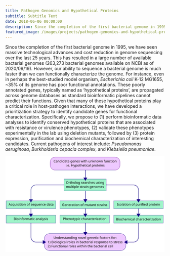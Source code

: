 ```yaml
---
title: Pathogen Genomics and Hypothetical Proteins
subtitle: Subtitle Text
date: 2018-06-06 00:00:00
description: Since the completion of the first bacterial genome in 1995, we have seen massive technological advances and cost reduction in genome sequencing over the last 25 years. This has resulted in a large number of available bacterial genomes (263,273 bacterial genomes available on NCBI as of 2020/09/19).
featured_image: /images/projects/pathogen-genomics-and-hypothetical-proteins/genomes-genes-profile.png
---
```


Since the completion of the first bacterial genome in 1995, we have seen massive technological advances and cost reduction in genome sequencing over the last 25 years. This has resulted in a large number of available bacterial genomes (263,273 bacterial genomes available on NCBI as of 2020/09/19). However, our ability to sequence a bacterial genome is much faster than we can functionally characterize the genome. For instance, even in perhaps the best-studied model organism, <i>Escherichia coli</i> K-12 MG1655, ~35% of its genome has poor functional annotations. These poorly annotated genes, typically named as ‘hypothetical proteins’, are propagated across genome databases as standard bioinformatic pipelines cannot predict their functions. Given that many of these hypothetical proteins play a critical role in host-pathogen interactions, we have developed a prioritization strategy to identify candidate genes for functional characterization. Specifically, we propose to (1) perform bioinformatic data analyses to identify conserved hypothetical proteins that are associated with resistance or virulence phenotypes, (2) validate these phenotypes experimentally in the lab using deletion mutants, followed by (3) protein expression, purification and biochemical characterization of interesting candidates. Current pathogens of interest include: <i>Pseudomonas aeruginosa</i>, <i>Burkholderia cepacia complex</i>, and <i>Klebsiella pneumoniae</i>.

![](/images/projects/pathogen-genomics-and-hypothetical-proteins/diagram.png)
